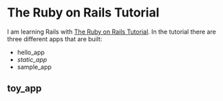 # The Ruby on Rails Tutorial

I am learning Rails with [The Ruby on Rails Tutorial](https://www.railstutorial.org/book/). 
In the tutorial there are three different apps that are
built: 

 + hello_app
 + *static_app*
 + sample_app

## toy_app
